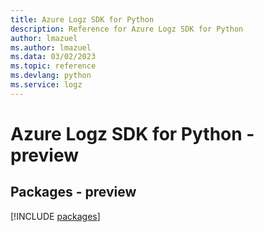 ```yaml
---
title: Azure Logz SDK for Python
description: Reference for Azure Logz SDK for Python
author: lmazuel
ms.author: lmazuel
ms.data: 03/02/2023
ms.topic: reference
ms.devlang: python
ms.service: logz
---
```

# Azure Logz SDK for Python - preview
## Packages - preview
[!INCLUDE [packages](logz-index.md)]